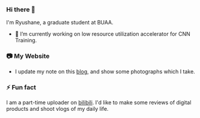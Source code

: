 ### Hi there 👋

I'm Ryushane, a graduate student at BUAA.
- 🔭 I’m currently working on low resource utilization accelerator for CNN Training.

### 📷 My Website
- I update my note on this [blog](https://ryushane.com), and show some photographs which I take.

### ⚡ Fun fact
I am a part-time uploader on [bilibili](https://space.bilibili.com/3882240). I'd like to make some reviews of digital products and shoot vlogs of my daily life.

<!--
**Ryushane/Ryushane** is a ✨ _special_ ✨ repository because its `README.md` (this file) appears on your GitHub profile.

Here are some ideas to get you started:

- 🔭 I’m currently working on ...
- 🌱 I’m currently learning ...
- 👯 I’m looking to collaborate on ...
- 🤔 I’m looking for help with ...
- 💬 Ask me about ...
- 📫 How to reach me: ...
- 😄 Pronouns: ...
- ⚡ Fun fact: ...
-->
